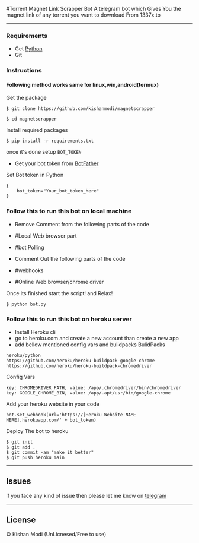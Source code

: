 #Torrent Magnet Link Scrapper Bot
A telegram bot which Gives You the magnet link of any torrent you want to download From 1337x.to

<hr>

### Requirements
- Get [Python](https://python.org)
- Git

### Instructions

#### Following method works same for linux,win,android(termux)

Get the package
```
$ git clone https://github.com/kishanmodi/magnetscrapper
```

```
$ cd magnetscrapper
```

Install required packages
```
$ pip install -r requirements.txt
```
once it's done setup `BOT_TOKEN`
- Get your bot token from [BotFather](https://telegram.me/BotFather)

Set Bot token in Python
```
{
    bot_token="Your_bot_token_here"
}
```

### Follow this to run this bot on local machine
- Remove Comment from the following parts of the code
- #Local Web browser part
- #bot Polling 

- Comment Out the following parts of the code
- #webhooks
- #Online Web browser/chrome driver

Once its finished start the script! and Relax!
```
$ python bot.py
```

### Follow this to run this bot on heroku server
- Install Heroku cli
- go to heroku.com and create a new account than create a new app
- add bellow mentioned config vars and bulidpacks
BulidPacks
```
heroku/python
https://github.com/heroku/heroku-buildpack-google-chrome
https://github.com/heroku/heroku-buildpack-chromedriver
```
Config Vars
```
key: CHROMEDRIVER_PATH, value: /app/.chromedriver/bin/chromedriver
key: GOOGLE_CHROME_BIN, value: /app/.apt/usr/bin/google-chrome
```
Add your heroku website in your code
```
bot.set_webhook(url='https://[Heroku Website NAME HERE].herokuapp.com/' + bot_token)
```
Deploy The bot to heroku
```
$ git init
$ git add .
$ git commit -am "make it better"
$ git push heroku main
```

<hr>

## Issues
if you face any kind of issue then please let me know on [telegram](https://t.me/kishanmodi)

<hr>

## License
&copy; Kishan Modi (UnLicnesed/Free to use) 
